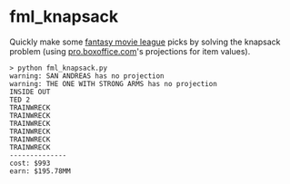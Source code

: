 # fml_knapsack
Quickly make some [fantasy movie league](http://fantasymovieleague.com/) picks by solving the knapsack problem (using [pro.boxoffice.com](http://pro.boxoffice.com/)'s projections for item values).

    > python fml_knapsack.py
    warning: SAN ANDREAS has no projection
    warning: THE ONE WITH STRONG ARMS has no projection
    INSIDE OUT
    TED 2
    TRAINWRECK
    TRAINWRECK
    TRAINWRECK
    TRAINWRECK
    TRAINWRECK
    TRAINWRECK
    --------------
    cost: $993
    earn: $195.78MM

